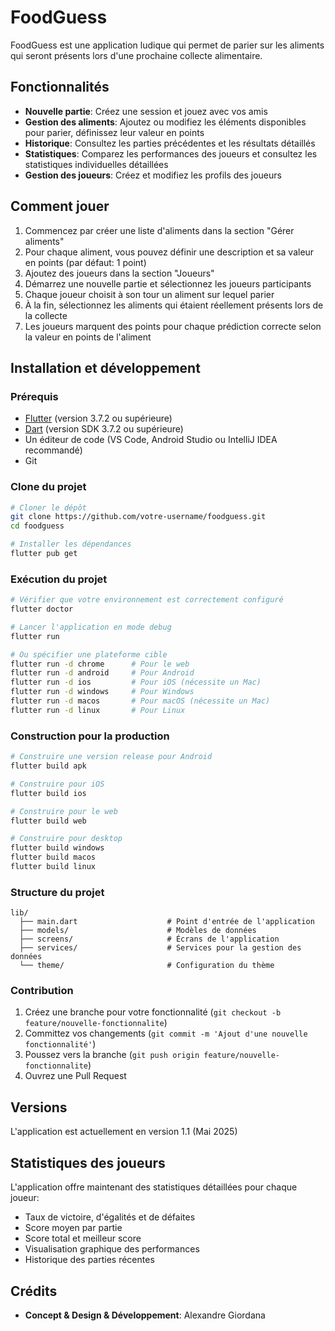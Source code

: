 # FoodGuess

FoodGuess est une application ludique qui permet de parier sur les aliments qui seront présents lors d'une prochaine collecte alimentaire.

## Fonctionnalités

- **Nouvelle partie**: Créez une session et jouez avec vos amis
- **Gestion des aliments**: Ajoutez ou modifiez les éléments disponibles pour parier, définissez leur valeur en points
- **Historique**: Consultez les parties précédentes et les résultats détaillés
- **Statistiques**: Comparez les performances des joueurs et consultez les statistiques individuelles détaillées
- **Gestion des joueurs**: Créez et modifiez les profils des joueurs

## Comment jouer

1. Commencez par créer une liste d'aliments dans la section "Gérer aliments"
2. Pour chaque aliment, vous pouvez définir une description et sa valeur en points (par défaut: 1 point)
3. Ajoutez des joueurs dans la section "Joueurs"
4. Démarrez une nouvelle partie et sélectionnez les joueurs participants
5. Chaque joueur choisit à son tour un aliment sur lequel parier
6. À la fin, sélectionnez les aliments qui étaient réellement présents lors de la collecte
7. Les joueurs marquent des points pour chaque prédiction correcte selon la valeur en points de l'aliment

## Installation et développement

### Prérequis

- [Flutter](https://flutter.dev/docs/get-started/install) (version 3.7.2 ou supérieure)
- [Dart](https://dart.dev/get-dart) (version SDK 3.7.2 ou supérieure)
- Un éditeur de code (VS Code, Android Studio ou IntelliJ IDEA recommandé)
- Git

### Clone du projet

```bash
# Cloner le dépôt
git clone https://github.com/votre-username/foodguess.git
cd foodguess

# Installer les dépendances
flutter pub get
```

### Exécution du projet

```bash
# Vérifier que votre environnement est correctement configuré
flutter doctor

# Lancer l'application en mode debug
flutter run

# Ou spécifier une plateforme cible
flutter run -d chrome      # Pour le web
flutter run -d android     # Pour Android
flutter run -d ios         # Pour iOS (nécessite un Mac)
flutter run -d windows     # Pour Windows
flutter run -d macos       # Pour macOS (nécessite un Mac)
flutter run -d linux       # Pour Linux
```

### Construction pour la production

```bash
# Construire une version release pour Android
flutter build apk

# Construire pour iOS
flutter build ios

# Construire pour le web
flutter build web

# Construire pour desktop
flutter build windows
flutter build macos
flutter build linux
```

### Structure du projet

```
lib/
  ├── main.dart                    # Point d'entrée de l'application
  ├── models/                      # Modèles de données
  ├── screens/                     # Écrans de l'application
  ├── services/                    # Services pour la gestion des données
  └── theme/                       # Configuration du thème
```

### Contribution

1. Créez une branche pour votre fonctionnalité (`git checkout -b feature/nouvelle-fonctionnalite`)
2. Committez vos changements (`git commit -m 'Ajout d'une nouvelle fonctionnalité'`)
3. Poussez vers la branche (`git push origin feature/nouvelle-fonctionnalite`)
4. Ouvrez une Pull Request

## Versions

L'application est actuellement en version 1.1 (Mai 2025)

## Statistiques des joueurs

L'application offre maintenant des statistiques détaillées pour chaque joueur:

- Taux de victoire, d'égalités et de défaites
- Score moyen par partie
- Score total et meilleur score
- Visualisation graphique des performances
- Historique des parties récentes

## Crédits

- **Concept & Design & Développement**: Alexandre Giordana
